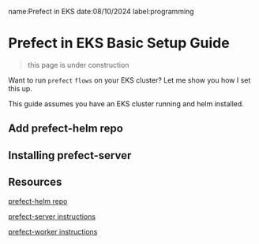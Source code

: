 name:Prefect in EKS
date:08/10/2024
label:programming

# Prefect in EKS Basic Setup Guide

> this page is under construction

Want to run `prefect` `flows` on your EKS cluster? Let me show you how I set this up.

This guide assumes you have an EKS cluster running and helm installed.

## Add prefect-helm repo

## Installing prefect-server

## Resources

[prefect-helm repo](https://github.com/PrefectHQ/prefect-helm)

[prefect-server instructions](https://github.com/PrefectHQ/prefect-helm/tree/main/charts/prefect-server)

[prefect-worker instructions](https://github.com/PrefectHQ/prefect-helm/tree/main/charts/prefect-worker)
